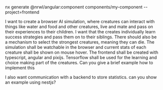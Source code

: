 nx generate @nrwl/angular:component components/my-component --project=frontend

I want to create a browser AI simulation, where creatures can interact with things like water and food and other creatures, live and mate and pass on their experiences to their children. I want that the creates individually learn success strategies and pass them on to their siblings.
There should also be a mechanism to select the strongest creatures, meaning they can die.
The simulation shall be watchable in the browser and current stats of each creature shall be shown on mouse hover.
The frontend shall be created with typescript, angular and pixijs. Tensorflow shall be used for the learning and choice making part of the creatures.
Can you give a brief example how to implement this

I also want communication with a backend to store statistics. can you show an example using nestjs?
